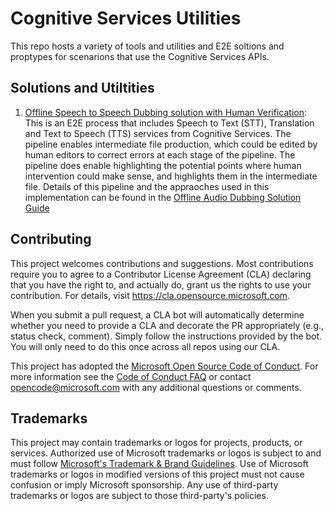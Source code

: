 # Cognitive Services Utilities

This repo hosts a variety of tools and utilities and E2E soltions and proptypes for scenarions that use the Cognitive Services APIs. 

## Solutions and Utiltities

1. [Offline Speech to Speech Dubbing solution with Human Verification](OfflineDubbing): This is an E2E process that includes Speech to Text (STT), Translation and Text to Speech (TTS) services from Cognitive Services. The pipeline enables intermediate file production, which could be edited by human editors to correct errors at each stage of the pipeline. The pipeline does enable highlighting the potential points where human intervention could make sense, and highlights them in the intermediate file. Details of this pipeline and the appraoches used in this implementation can be found in the [Offline Audio Dubbing Solution Guide](https://learn.microsoft.com/azure/architecture/guide/media/offline-audio-dubbing)

## Contributing

This project welcomes contributions and suggestions.  Most contributions require you to agree to a
Contributor License Agreement (CLA) declaring that you have the right to, and actually do, grant us
the rights to use your contribution. For details, visit https://cla.opensource.microsoft.com.

When you submit a pull request, a CLA bot will automatically determine whether you need to provide
a CLA and decorate the PR appropriately (e.g., status check, comment). Simply follow the instructions
provided by the bot. You will only need to do this once across all repos using our CLA.

This project has adopted the [Microsoft Open Source Code of Conduct](https://opensource.microsoft.com/codeofconduct/).
For more information see the [Code of Conduct FAQ](https://opensource.microsoft.com/codeofconduct/faq/) or
contact [opencode@microsoft.com](mailto:opencode@microsoft.com) with any additional questions or comments.

## Trademarks

This project may contain trademarks or logos for projects, products, or services. Authorized use of Microsoft 
trademarks or logos is subject to and must follow 
[Microsoft's Trademark & Brand Guidelines](https://www.microsoft.com/en-us/legal/intellectualproperty/trademarks/usage/general).
Use of Microsoft trademarks or logos in modified versions of this project must not cause confusion or imply Microsoft sponsorship.
Any use of third-party trademarks or logos are subject to those third-party's policies.

